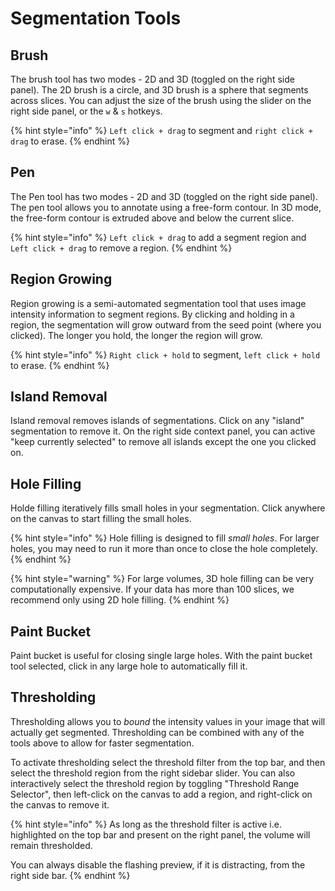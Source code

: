 # Segmentation Tools

## Brush

The brush tool has two modes - 2D and 3D (toggled on the right side panel). The 2D brush is a circle, and 3D brush is a sphere that segments across slices. You can adjust the size of the brush using the slider on the right side panel, or the `w` & `s` hotkeys.&#x20;

{% hint style="info" %}
`Left click + drag` to segment and `right click + drag` to erase.
{% endhint %}

## Pen

The Pen tool has two modes - 2D and 3D (toggled on the right side panel). The pen tool allows you to annotate using a free-form contour. In 3D mode, the free-form contour is extruded above and below the current slice.&#x20;

{% hint style="info" %}
`Left click + drag` to add a segment region and `Left click + drag` to remove a region.
{% endhint %}

## Region Growing

Region growing is a semi-automated segmentation tool that uses image intensity information to segment regions. By clicking and holding in a region, the segmentation will grow outward from the seed point (where you clicked). The longer you hold, the longer the region will grow.&#x20;

{% hint style="info" %}
`Right click + hold` to segment, `left click + hold` to erase.
{% endhint %}

## Island Removal

Island removal removes islands of segmentations. Click on any "island" segmentation to remove it. On the right side context panel, you can active "keep currently selected" to remove all islands except the one you clicked on.

## Hole Filling&#x20;

Holde filling iteratively fills small holes in your segmentation. Click anywhere on the canvas to start filling the small holes.

{% hint style="info" %}
Hole filling is designed to fill _small holes_. For larger holes, you may need to run it more than once to close the hole completely.&#x20;
{% endhint %}

{% hint style="warning" %}
For large volumes, 3D hole filling can be very computationally expensive. If your data has more than 100 slices, we recommend only using 2D hole filling.
{% endhint %}

## Paint Bucket

Paint bucket is useful for closing single large holes. With the paint bucket tool selected, click in any large hole to automatically fill it.&#x20;

## Thresholding

Thresholding allows you to _bound_ the intensity values in your image that will actually get segmented. Thresholding can be combined with any of the tools above to allow for faster segmentation.&#x20;

To activate thresholding select the threshold filter from the top bar, and then select the threshold region from the right sidebar slider. You can also interactively select the threshold region by toggling "Threshold Range Selector", then left-click on the canvas to add a region, and right-click on the canvas to remove it.&#x20;

{% hint style="info" %}
As long as the threshold filter is active i.e. highlighted on the top bar and present on the right panel, the volume will remain thresholded.&#x20;

You can always disable the flashing preview, if it is distracting, from the right side bar.&#x20;
{% endhint %}
